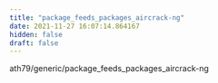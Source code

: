 ```yaml
---
title: "package_feeds_packages_aircrack-ng"
date: 2021-11-27 16:07:14.864167
hidden: false
draft: false
---
```


ath79/generic/package_feeds_packages_aircrack-ng

